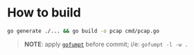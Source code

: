 # How to build

```sh
go generate ./... && go build -o pcap cmd/pcap.go
```

> **NOTE**: apply [`gofumpt`](https://github.com/mvdan/gofumpt) before commit; i/e: `gofumpt -l -w .`
